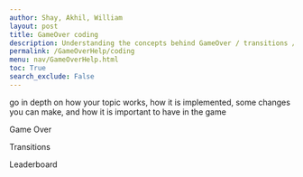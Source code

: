 ```yaml
---
author: Shay, Akhil, William
layout: post
title: GameOver coding
description: Understanding the concepts behind GameOver / transitions / and the leaderboard
permalink: /GameOverHelp/coding
menu: nav/GameOverHelp.html
toc: True
search_exclude: False
---
```


go in depth on how your topic works, how it is implemented, some changes you can make, and how it is important to have in the game

Game Over

Transitions

Leaderboard
